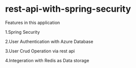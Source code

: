 # rest-api-with-spring-security
Features in this application

1.Spring Security

2.User Authentication with Azure Database

3.User Crud Operation via rest api

4.Integeration with Redis as Data storage 
